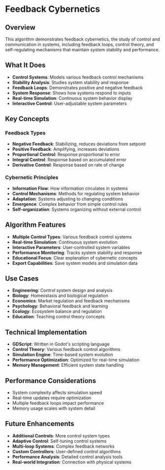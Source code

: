 # Feedback Cybernetics

## Overview
This algorithm demonstrates feedback cybernetics, the study of control and communication in systems, including feedback loops, control theory, and self-regulating mechanisms that maintain system stability and performance.

## What It Does
- **Control Systems**: Models various feedback control mechanisms
- **Stability Analysis**: Studies system stability and response
- **Feedback Loops**: Demonstrates positive and negative feedback
- **System Response**: Shows how systems respond to inputs
- **Real-time Simulation**: Continuous system behavior display
- **Interactive Control**: User-adjustable system parameters

## Key Concepts

### Feedback Types
- **Negative Feedback**: Stabilizing, reduces deviations from setpoint
- **Positive Feedback**: Amplifying, increases deviations
- **Proportional Control**: Response proportional to error
- **Integral Control**: Response based on accumulated error
- **Derivative Control**: Response based on rate of change

### Cybernetic Principles
- **Information Flow**: How information circulates in systems
- **Control Mechanisms**: Methods for regulating system behavior
- **Adaptation**: Systems adjusting to changing conditions
- **Emergence**: Complex behavior from simple control rules
- **Self-organization**: Systems organizing without external control

## Algorithm Features
- **Multiple Control Types**: Various feedback control systems
- **Real-time Simulation**: Continuous system evolution
- **Interactive Parameters**: User-controlled system variables
- **Performance Monitoring**: Tracks system stability and response
- **Educational Focus**: Clear explanation of cybernetic concepts
- **Export Capabilities**: Save system models and simulation data

## Use Cases
- **Engineering**: Control system design and analysis
- **Biology**: Homeostasis and biological regulation
- **Economics**: Market regulation and feedback mechanisms
- **Psychology**: Behavioral feedback and learning
- **Ecology**: Ecosystem balance and regulation
- **Education**: Teaching control theory concepts

## Technical Implementation
- **GDScript**: Written in Godot's scripting language
- **Control Theory**: Various feedback control algorithms
- **Simulation Engine**: Time-based system evolution
- **Performance Optimization**: Optimized for real-time simulation
- **Memory Management**: Efficient system state handling

## Performance Considerations
- System complexity affects simulation speed
- Real-time updates require optimization
- Multiple feedback loops impact performance
- Memory usage scales with system detail

## Future Enhancements
- **Additional Controls**: More control system types
- **Adaptive Control**: Self-tuning control systems
- **Multi-loop Systems**: Complex feedback networks
- **Custom Controllers**: User-defined control algorithms
- **Performance Analysis**: Detailed control analysis tools
- **Real-world Integration**: Connection with physical systems
